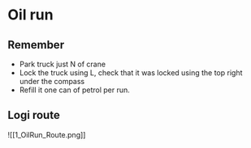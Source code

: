# Oil run

## Remember

- Park truck just N of crane
- Lock the truck using L, check that it was locked using the top right under the compass
- Refill it one can of petrol per run.

## Logi route

![[1_OilRun_Route.png]]